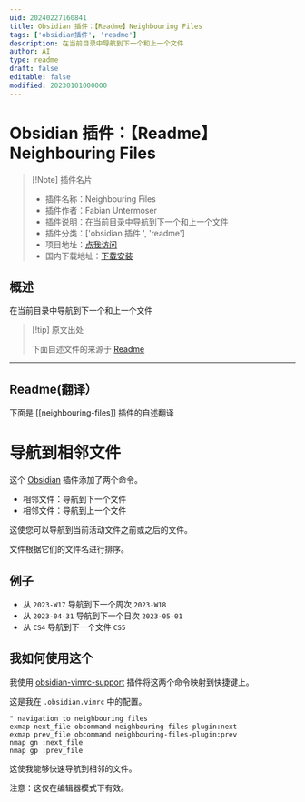 ```yaml
---
uid: 20240227160841
title: Obsidian 插件：【Readme】Neighbouring Files
tags: ['obsidian插件', 'readme']
description: 在当前目录中导航到下一个和上一个文件
author: AI
type: readme
draft: false
editable: false
modified: 20230101000000
---
```


# Obsidian 插件：【Readme】Neighbouring Files

> [!Note] 插件名片
> - 插件名称：Neighbouring Files
> - 插件作者：Fabian Untermoser
> - 插件说明：在当前目录中导航到下一个和上一个文件
> - 插件分类：['obsidian 插件 ', 'readme']
> - 项目地址：[点我访问](https://github.com/FabianUntermoser/obsidian-neighbouring-files-plugin)
> - 国内下载地址：[下载安装](https://pkmer.cn/products/plugin/pluginMarket/?neighbouring-files)

## 概述

在当前目录中导航到下一个和上一个文件

> [!tip] 原文出处
>
>下面自述文件的来源于 [Readme](https://ghproxy.net/https://raw.githubusercontent.com/FabianUntermoser/obsidian-neighbouring-files-plugin/master/README.md)

---

## Readme(翻译）

下面是 [[neighbouring-files]] 插件的自述翻译

# 导航到相邻文件

这个 [Obsidian](https://obsidian.md/) 插件添加了两个命令。

- 相邻文件：导航到下一个文件
- 相邻文件：导航到上一个文件

这使您可以导航到当前活动文件之前或之后的文件。

文件根据它们的文件名进行排序。

## 例子

- 从 `2023-W17` 导航到下一个周次 `2023-W18`
- 从 `2023-04-31` 导航到下一个日次 `2023-05-01`
- 从 `CS4` 导航到下一个文件 `CS5`

## 我如何使用这个

我使用 [obsidian-vimrc-support](https://github.com/esm7/obsidian-vimrc-support) 插件将这两个命令映射到快捷键上。

这是我在 `.obsidian.vimrc` 中的配置。

```vimrc
" navigation to neighbouring files
exmap next_file obcommand neighbouring-files-plugin:next
exmap prev_file obcommand neighbouring-files-plugin:prev
nmap gn :next_file
nmap gp :prev_file
```

这使我能够快速导航到相邻的文件。

注意：这仅在编辑器模式下有效。
